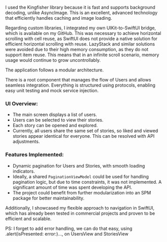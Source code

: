 I used the Kingfisher library because it is fast and supports background decoding, unlike AsyncImage. This is an excellent, advanced technology that efficiently handles caching and image loading.

Regarding custom libraries, I integrated my own UIKit-to-SwiftUI bridge, which is available on my GitHub. This was necessary to achieve horizontal scrolling with cell reuse, as SwiftUI does not provide a native solution for efficient horizontal scrolling with reuse. LazyStack and similar solutions were avoided due to their high memory consumption, as they do not support item reuse. This means that in an infinite scroll scenario, memory usage would continue to grow uncontrollably.

The application follows a modular architecture.

There is a root component that manages the flow of Users and allows seamless integration. Everything is structured using protocols, enabling easy unit testing and mock service injection.

### UI Overview:
- The main screen displays a list of users.
- Users can be selected to view their stories.
- Each story can be opened and explored.
- Currently, all users share the same set of stories, so liked and viewed stories appear identical for everyone. This can be resolved with API adjustments.

### Features Implemented:
- Dynamic pagination for Users and Stories, with smooth loading indicators.
- Ideally, a shared `PaginationViewModel` could be used for handling pagination logic, but due to time constraints, it was not implemented. A significant amount of time was spent developing the API.
- The project could benefit from further modularization into an SPM package for better maintainability.

Additionally, I showcased my flexible approach to navigation in SwiftUI, which has already been tested in commercial projects and proven to be efficient and scalable.

PS: I forget to add error handling, we can do that easy, using .alert(isPresented: error:)..., on UsersView and StoriesView
